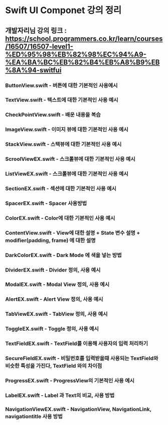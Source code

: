 # Swift UI Componet 강의 정리  

## 개발자리님 강의 링크 : <https://school.programmers.co.kr/learn/courses/16507/16507-level1-%ED%95%98%EB%82%98%EC%94%A9-%EA%BA%BC%EB%82%B4%EB%A8%B9%EB%8A%94-switfui>

### ButtonView.swift - 버튼에 대한 기본적인 사용예시

### TextView.swift - 텍스트에 대한 기본적인 사용 예시

### CheckPointView.swift - 배운 내용을 복습

### ImageView.swift - 이미지 뷰에 대한 기본적인 사용 예시

### StackView.swift - 스택뷰에 대한 기본적인 사용 예시

### ScroolViewEX.swift - 스크롤뷰에 대한 기본적인 사용 예시

### ListViewEX.swift - 스크롤뷰에 대한 기본적인 사용 예시

### SectionEX.swift - 섹션에 대한 기본적인 사용 예시

### SpacerEX.swift - Spacer 사용방법

### ColorEX.swift - Color에 대한 기본적인 사용 예시

### ContentView.swift - View에 대한 설명 + State 변수 설명 + modifier(padding, frame) 에 대한 설명

### DarkColorEX.swift - Dark Mode 에 색을 넣는 방법

### DividerEX.swift - Divider 정의, 사용 예시

### ModalEX.swift - Modal View 정의, 사용 예시

### AlertEX.swift - Alert View 정의, 사용 예시

### TabViewEX.swift - TabView 정의, 사용 예시

### ToggleEX.swift - Toggle 정의, 사용 예시

### TextFieldEX.swift - TextField를 이용해 사용자의 입력 처리하기

### SecureFieldEX.swift - 비밀번호를 입력받을때 사용되는 TextField와 비슷한 특성을 가진다, TextField 와의 차이점

### ProgressEX.swift - ProgressView의 기본적인 사용 예시

### LabelEX.swift - Label 과 Text의 비교, 사용 방법

### NavigationViewEX.swift - NavigationView, NavigationLink, navigationtitle 사용 방법

